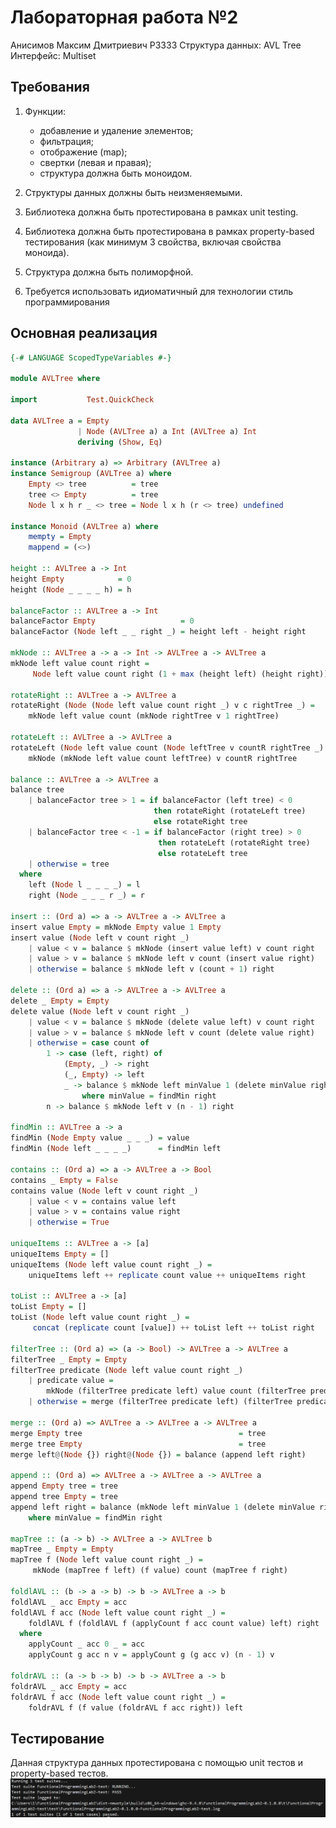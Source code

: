Лабораторная работа №2
======

Анисимов Максим Дмитриевич Р3333
Структура данных: AVL Tree
Интерфейс: Multiset

Требования
---

1. Функции:

    * добавление и удаление элементов;
    * фильтрация;
    * отображение (map);
    * свертки (левая и правая);
    * структура должна быть моноидом.

2. Структуры данных должны быть неизменяемыми.
3. Библиотека должна быть протестирована в рамках unit testing.
4. Библиотека должна быть протестирована в рамках
property-based тестирования (как минимум 3 свойства, включая свойства моноида).
5. Структура должна быть полиморфной.
6. Требуется использовать идиоматичный для технологии стиль программирования

Основная реализация
---

```haskell
{-# LANGUAGE ScopedTypeVariables #-}

module AVLTree where

import           Test.QuickCheck

data AVLTree a = Empty
               | Node (AVLTree a) a Int (AVLTree a) Int
               deriving (Show, Eq)

instance (Arbitrary a) => Arbitrary (AVLTree a)
instance Semigroup (AVLTree a) where
    Empty <> tree          = tree
    tree <> Empty          = tree
    Node l x h r _ <> tree = Node l x h (r <> tree) undefined

instance Monoid (AVLTree a) where
    mempty = Empty
    mappend = (<>)

height :: AVLTree a -> Int
height Empty            = 0
height (Node _ _ _ _ h) = h

balanceFactor :: AVLTree a -> Int
balanceFactor Empty                   = 0
balanceFactor (Node left _ _ right _) = height left - height right

mkNode :: AVLTree a -> a -> Int -> AVLTree a -> AVLTree a
mkNode left value count right =
     Node left value count right (1 + max (height left) (height right))

rotateRight :: AVLTree a -> AVLTree a
rotateRight (Node (Node left value count right _) v c rightTree _) =
    mkNode left value count (mkNode rightTree v 1 rightTree)

rotateLeft :: AVLTree a -> AVLTree a
rotateLeft (Node left value count (Node leftTree v countR rightTree _) _) =
    mkNode (mkNode left value count leftTree) v countR rightTree

balance :: AVLTree a -> AVLTree a
balance tree
    | balanceFactor tree > 1 = if balanceFactor (left tree) < 0
                                then rotateRight (rotateLeft tree)
                                else rotateRight tree
    | balanceFactor tree < -1 = if balanceFactor (right tree) > 0
                                 then rotateLeft (rotateRight tree)
                                 else rotateLeft tree
    | otherwise = tree
  where
    left (Node l _ _ _ _) = l
    right (Node _ _ _ r _) = r

insert :: (Ord a) => a -> AVLTree a -> AVLTree a
insert value Empty = mkNode Empty value 1 Empty
insert value (Node left v count right _)
    | value < v = balance $ mkNode (insert value left) v count right
    | value > v = balance $ mkNode left v count (insert value right)
    | otherwise = balance $ mkNode left v (count + 1) right

delete :: (Ord a) => a -> AVLTree a -> AVLTree a
delete _ Empty = Empty
delete value (Node left v count right _)
    | value < v = balance $ mkNode (delete value left) v count right
    | value > v = balance $ mkNode left v count (delete value right)
    | otherwise = case count of
        1 -> case (left, right) of
            (Empty, _) -> right
            (_, Empty) -> left
            _ -> balance $ mkNode left minValue 1 (delete minValue right)
                where minValue = findMin right
        n -> balance $ mkNode left v (n - 1) right

findMin :: AVLTree a -> a
findMin (Node Empty value _ _ _) = value
findMin (Node left _ _ _ _)      = findMin left

contains :: (Ord a) => a -> AVLTree a -> Bool
contains _ Empty = False
contains value (Node left v count right _)
    | value < v = contains value left
    | value > v = contains value right
    | otherwise = True

uniqueItems :: AVLTree a -> [a]
uniqueItems Empty = []
uniqueItems (Node left value count right _) = 
    uniqueItems left ++ replicate count value ++ uniqueItems right

toList :: AVLTree a -> [a]
toList Empty = []
toList (Node left value count right _) =
     concat (replicate count [value]) ++ toList left ++ toList right

filterTree :: (Ord a) => (a -> Bool) -> AVLTree a -> AVLTree a
filterTree _ Empty = Empty
filterTree predicate (Node left value count right _)
    | predicate value = 
        mkNode (filterTree predicate left) value count (filterTree predicate right)
    | otherwise = merge (filterTree predicate left) (filterTree predicate right)

merge :: (Ord a) => AVLTree a -> AVLTree a -> AVLTree a
merge Empty tree                                   = tree
merge tree Empty                                   = tree
merge left@(Node {}) right@(Node {}) = balance (append left right)

append :: (Ord a) => AVLTree a -> AVLTree a -> AVLTree a
append Empty tree = tree
append tree Empty = tree
append left right = balance (mkNode left minValue 1 (delete minValue right))
    where minValue = findMin right

mapTree :: (a -> b) -> AVLTree a -> AVLTree b
mapTree _ Empty = Empty
mapTree f (Node left value count right _) =
     mkNode (mapTree f left) (f value) count (mapTree f right)

foldlAVL :: (b -> a -> b) -> b -> AVLTree a -> b
foldlAVL _ acc Empty = acc
foldlAVL f acc (Node left value count right _) =
    foldlAVL f (foldlAVL f (applyCount f acc count value) left) right
  where
    applyCount _ acc 0 _ = acc
    applyCount g acc n v = applyCount g (g acc v) (n - 1) v

foldrAVL :: (a -> b -> b) -> b -> AVLTree a -> b
foldrAVL _ acc Empty = acc
foldrAVL f acc (Node left value count right _) =
    foldrAVL f (f value (foldrAVL f acc right)) left
```

Тестирование
---

Данная структура данных протестирована с помощью unit тестов и property-based тестов.
![Результат тестирования](Screenshot.PNG)

